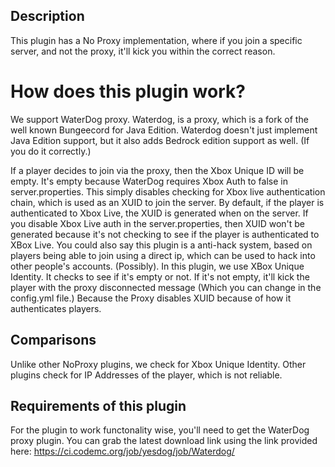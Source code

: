 ## Description
This plugin has a No Proxy implementation, where if you join a specific server, and not the proxy, it'll kick you within the correct reason.


# How does this plugin work?
We support WaterDog proxy. Waterdog, is a proxy, which is a fork of the well known Bungeecord for Java Edition. Waterdog doesn't just implement Java Edition support, but it also adds Bedrock edition support as well. (If you do it correctly.)

If a player decides to join via the proxy, then the Xbox Unique ID will be empty. It's empty because WaterDog requires Xbox Auth to false in server.properties. This simply disables checking for Xbox live authentication chain, which is used as an XUID to join the server. By default, if the player is authenticated to Xbox Live, the XUID is generated when on the server. If you disable Xbox Live auth in the server.properties, then XUID won't be generated because it's not checking to see if the player is authenticated to XBox Live. You could also say this plugin is a anti-hack system, based on players being able to join using a direct ip, which can be used to hack into other people's accounts. (Possibly). In this plugin, we use XBox Unique Identity. It checks to see if it's empty or not. If it's not empty, it'll kick the player with the proxy disconnected message (Which you can change in the config.yml file.) Because the Proxy disables XUID because of how it authenticates players.


## Comparisons
Unlike other NoProxy plugins, we check for Xbox Unique Identity. Other plugins check for IP Addresses of the player, which is not reliable.

## Requirements of this plugin
For the plugin to work functonality wise, you'll need to get the WaterDog proxy plugin. You can grab the latest download link using the link provided here: https://ci.codemc.org/job/yesdog/job/Waterdog/
